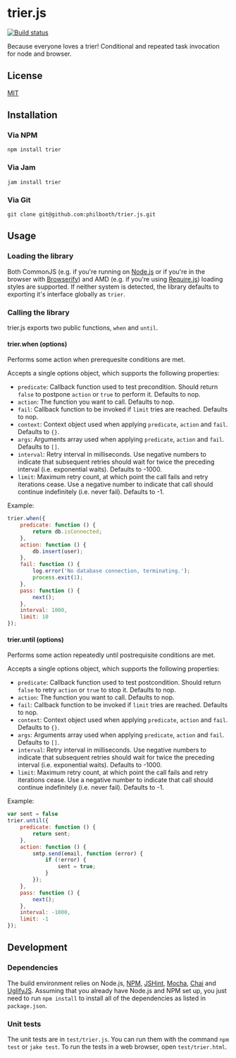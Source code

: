 # trier.js

[![Build status][ci-image]][ci-status]

Because everyone loves a trier!
Conditional
and repeated
task invocation
for node
and browser.

## License

[MIT][license]

## Installation

### Via NPM

```
npm install trier
```

### Via Jam

```
jam install trier
```

### Via Git

```
git clone git@github.com:philbooth/trier.js.git
```

## Usage

### Loading the library

Both
CommonJS
(e.g.
if you're running on [Node.js][node]
or if you're in the browser with [Browserify])
and AMD
(e.g. if you're using [Require.js][require])
loading styles are supported.
If neither system is detected,
the library defaults to
exporting it's interface globally
as `trier`.

### Calling the library

trier.js exports two public functions,
`when` and `until`.

#### trier.when (options)

Performs some action
when prerequesite conditions
are met.

Accepts a single options object,
which supports the following properties:

* `predicate`: Callback function used to test precondition.
  Should return `false` to postpone `action` or `true` to perform it.
  Defaults to nop.
* `action`: The function you want to call. Defaults to nop.
* `fail`: Callback function to be invoked if `limit` tries are reached.
  Defaults to nop.
* `context`: Context object used when applying `predicate`, `action` and `fail`.
  Defaults to `{}`.
* `args`: Arguments array used when applying `predicate`, `action` and `fail`.
  Defaults to `[]`.
* `interval`: Retry interval in milliseconds.
  Use negative numbers to indicate that subsequent retries should wait for twice the preceding interval
  (i.e. exponential waits).
  Defaults to -1000.
* `limit`: Maximum retry count, at which point the call fails and retry iterations cease.
  Use a negative number to indicate that call should continue indefinitely
  (i.e. never fail).
  Defaults to -1.

Example:
```javascript
trier.when({
    predicate: function () {
        return db.isConnected;
    },
    action: function () {
        db.insert(user);
    },
    fail: function () {
        log.error('No database connection, terminating.');
        process.exit(1);
    },
    pass: function () {
        next();
    },
    interval: 1000,
    limit: 10
});
```

#### trier.until (options)

Performs some action repeatedly
until postrequisite conditions
are met.

Accepts a single options object,
which supports the following properties:

* `predicate`: Callback function used to test postcondition.
  Should return `false` to retry `action` or `true` to stop it.
  Defaults to nop.
* `action`: The function you want to call. Defaults to nop.
* `fail`: Callback function to be invoked if `limit` tries are reached.
  Defaults to nop.
* `context`: Context object used when applying `predicate`, `action` and `fail`.
  Defaults to `{}`.
* `args`: Arguments array used when applying `predicate`, `action` and `fail`.
  Defaults to `[]`.
* `interval`: Retry interval in milliseconds.
  Use negative numbers to indicate that subsequent retries should wait for twice the preceding interval
  (i.e. exponential waits).
  Defaults to -1000.
* `limit`: Maximum retry count, at which point the call fails and retry iterations cease.
  Use a negative number to indicate that call should continue indefinitely
  (i.e. never fail).
  Defaults to -1.

Example:
```javascript
var sent = false
trier.until({
    predicate: function () {
        return sent;
    },
    action: function () {
        smtp.send(email, function (error) {
            if (!error) {
                sent = true;
            }
        });
    },
    pass: function () {
        next();
    },
    interval: -1000,
    limit: -1
});
```

## Development

### Dependencies

The build environment relies on
Node.js,
[NPM],
[JSHint],
[Mocha],
[Chai] and
[UglifyJS].
Assuming that you already have Node.js and NPM set up,
you just need to run `npm install`
to install all of the dependencies as listed in `package.json`.

### Unit tests

The unit tests are in `test/trier.js`.
You can run them with the command `npm test` or `jake test`.
To run the tests in a web browser,
open `test/trier.html`.

[ci-image]: https://secure.travis-ci.org/philbooth/trier.js.png?branch=master
[ci-status]: http://travis-ci.org/#!/philbooth/trier.js
[license]: https://github.com/philbooth/trier.js/blob/master/COPYING
[node]: http://nodejs.org/
[browserify]: http://browserify.org/
[require]: http://requirejs.org/
[npm]: https://npmjs.org/
[jshint]: https://github.com/jshint/node-jshint
[mocha]: http://visionmedia.github.com/mocha
[chai]: http://chaijs.com/
[uglifyjs]: https://github.com/mishoo/UglifyJS

